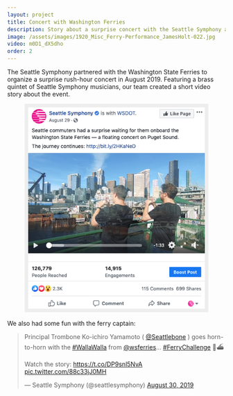```yaml
---
layout: project
title: Concert with Washington Ferries
description: Story about a surprise concert with the Seattle Symphony and Washington State Ferries.
image: /assets/images/1920_Misc_Ferry-Performance_JamesHolt-022.jpg
video: m0D1_dX5dho
order: 2
---
```


The Seattle Symphony partnered with the Washington State Ferries to organize a surprise rush-hour concert in August 2019. Featuring a brass quintet of Seattle Symphony musicians, our team created a short video story about the event.

<figure class="figure">
  <img src="/assets/images/facebook-ferry-concert.png">
</figure>

We also had some fun with the ferry captain:

<blockquote class="twitter-tweet"><p lang="en" dir="ltr">Principal Trombone Ko-ichiro Yamamoto ( <a href="https://twitter.com/Seattlebone?ref_src=twsrc%5Etfw">@Seattlebone</a> ) goes horn-to-horn with the <a href="https://twitter.com/hashtag/WallaWalla?src=hash&amp;ref_src=twsrc%5Etfw">#WallaWalla</a> from <a href="https://twitter.com/wsferries?ref_src=twsrc%5Etfw">@wsferries</a>... <a href="https://twitter.com/hashtag/FerryChallenge?src=hash&amp;ref_src=twsrc%5Etfw">#FerryChallenge</a> 💪⛴ <br><br>Watch the story: <a href="https://t.co/DP9snl5NvA">https://t.co/DP9snl5NvA</a> <a href="https://t.co/88c33jJ0MH">pic.twitter.com/88c33jJ0MH</a></p>&mdash; Seattle Symphony (@seattlesymphony) <a href="https://twitter.com/seattlesymphony/status/1167557606774173697?ref_src=twsrc%5Etfw">August 30, 2019</a></blockquote> <script async src="https://platform.twitter.com/widgets.js" charset="utf-8"></script>
